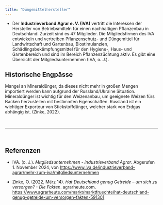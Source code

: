 ```yaml
---
title: "Düngemittelhersteller"
---
```



- Der **Industrieverband Agrar e. V. (IVA)** vertritt die Interessen der Hersteller von Betriebsmitteln für einen nachhaltigen Pflanzenbau in Deutschland. Zurzeit sind es 47 Mitglieder. Die Mitgliedsfirmen des IVA entwickeln und vertreiben Pflanzenschutz- und Düngemittel für Landwirtschaft und Gartenbau, Biostimulanzien, Schädlingsbekämpfungsmittel für den Hygiene-, Haus- und Gartenbereich und sind im Bereich Pflanzenzüchtung aktiv. Es gibt eine Übersicht der Mitgliedsunternehmen (IVA, o. J.).

## Historische Engpässe
Mangel an Mineraldünger, da dieses nicht mehr in großen Mengen importiert werden kann aufgrund der Russland/Ukraine Situation. Mineraldünger ist wichtig für den Weizenanbau, um geeignete Weizen fürs Backen herzustellen mit bestimmten Eigenschaften. Russland ist ein wichtiger Exporteur von Stickstoffdünger, welcher stark von Erdgas abhängig ist. (Zinke, 2022).

<br>

---

<br> 


## Referenzen

- IVA. (o. J.). *Mitgliedsunternehmen - Industrieverband Agrar*. Abgerufen 1. November 2024, von <https://www.iva.de/industrieverband-agrar/mehr-zum-iva/mitgliedsunternehmen>

- Zinke, O. (2022, März 14). *Hat Deutschland genug Getreide – um sich zu versorgen? - Die Fakten*. agrarheute.com. <https://www.agrarheute.com/markt/marktfruechte/hat-deutschland-genug-getreide-um-versorgen-fakten-591301>


